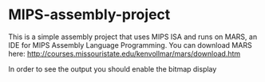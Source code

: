 # MIPS-assembly-project

This is a simple assembly project that uses MIPS ISA and runs on MARS, an IDE for MIPS Assembly Language Programming.
You can download MARS here: http://courses.missouristate.edu/kenvollmar/mars/download.htm

In order to see the output you should enable the bitmap display

